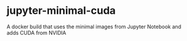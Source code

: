 # jupyter-minimal-cuda
A docker build that uses the minimal images from Jupyter Notebook and adds CUDA from NVIDIA
